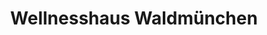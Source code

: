 ---
title: "Wellnesshaus Waldmünchen"
url: /waldmuenchen/wellnesshaus-waldmuenchen/
shop: Kosmetik
---